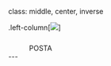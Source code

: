 class: middle, center, inverse

.left-column[<img src="http://i.giphy.com/3osxYc2axjCJNsCXyE.gif">]
<div class=grande style="padding-top: 0.81em;padding-left:3em">POSTA</div>
---
